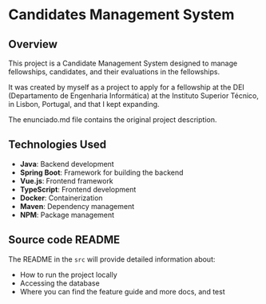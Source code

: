 # Candidates Management System

## Overview
This project is a Candidate Management System designed to manage fellowships, 
candidates, and their evaluations in the fellowships.

It was created by myself as a project to apply for a fellowship at the DEI (Departamento de Engenharia Informática) 
at the Instituto Superior Técnico, in Lisbon, Portugal, and that I kept expanding.

The enunciado.md file contains the original project description.
## Technologies Used
- **Java**: Backend development
- **Spring Boot**: Framework for building the backend
- **Vue.js**: Frontend framework
- **TypeScript**: Frontend development
- **Docker**: Containerization
- **Maven**: Dependency management
- **NPM**: Package management

## Source code README
The README in the `src` will provide detailed information about:
- How to run the project locally
- Accessing the database
- Where you can find the feature guide and more docs, and test
